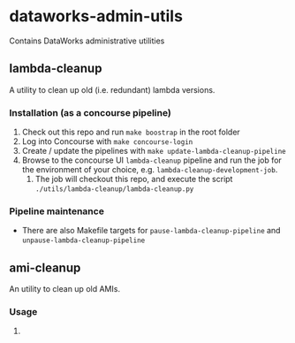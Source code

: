 # dataworks-admin-utils
Contains DataWorks administrative utilities

## lambda-cleanup

A utility to clean up old (i.e. redundant) lambda versions.

### Installation (as a concourse pipeline)

1. Check out this repo and run `make boostrap` in the root folder
1. Log into Concourse with `make concourse-login`
1. Create / update the pipelines with `make update-lambda-cleanup-pipeline`
1. Browse to the concourse UI `lambda-cleanup` pipeline and run the job for the environment of your choice, e.g. `lambda-cleanup-development-job`.
    1. The job will checkout this repo, and execute the script `./utils/lambda-cleanup/lambda-cleanup.py`

### Pipeline maintenance
* There are also Makefile targets for `pause-lambda-cleanup-pipeline` and `unpause-lambda-cleanup-pipeline`

## ami-cleanup

An utility to clean up old AMIs.

### Usage

1. 
